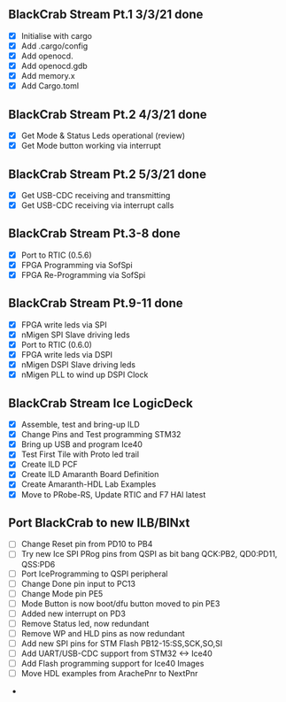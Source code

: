 ## BlackCrab Stream Pt.1 3/3/21 done
- [x] Initialise with cargo
- [x] Add .cargo/config
- [x] Add openocd.
- [x] Add openocd.gdb
- [x] Add memory.x
- [x] Add Cargo.toml
## BlackCrab Stream Pt.2 4/3/21 done
- [x] Get Mode & Status Leds operational (review)
- [x] Get Mode button working via interrupt
## BlackCrab Stream Pt.2 5/3/21 done
- [x] Get USB-CDC receiving and transmitting
- [x] Get USB-CDC receiving via interrupt calls
## BlackCrab Stream Pt.3-8 done
- [x] Port to RTIC (0.5.6)
- [x] FPGA Programming via SofSpi
- [x] FPGA Re-Programming via SofSpi
## BlackCrab Stream Pt.9-11 done
- [x] FPGA write leds via SPI
- [x] nMigen SPI Slave driving leds
- [x] Port to RTIC (0.6.0)
- [x] FPGA write leds via DSPI
- [x] nMigen DSPI Slave driving leds
- [x] nMigen PLL to wind up DSPI Clock
## BlackCrab Stream Ice LogicDeck
- [x] Assemble, test and bring-up ILD
- [x] Change Pins and Test programming STM32
- [x] Bring up USB and program Ice40
- [x] Test First Tile with Proto led trail
- [x] Create ILD PCF
- [x] Create ILD Amaranth Board Definition
- [x] Create Amaranth-HDL Lab Examples 
- [x] Move to PRobe-RS, Update RTIC and F7 HAl latest 
## Port BlackCrab to new ILB/BINxt
- [ ] Change Reset pin from PD10 to PB4
- [ ] Try new Ice SPI PRog pins from QSPI as bit bang QCK:PB2, QD0:PD11, QSS:PD6
- [ ] Port IceProgramming to QSPI peripheral
- [ ] Change Done pin input to PC13
- [ ] Change Mode pin PE5
- [ ] Mode Button is now boot/dfu button moved to pin PE3
- [ ] Added new  interrupt on PD3 
- [ ] Remove Status led, now redundant
- [ ] Remove WP and HLD pins as now redundant
- [ ] Add new SPI pins for STM Flash PB12-15:SS,SCK,SO,SI
- [ ] Add UART/USB-CDC support from STM32 <-> Ice40
- [ ] Add Flash programming support for Ice40 Images
- [ ] Move HDL examples from ArachePnr to NextPnr
- 
